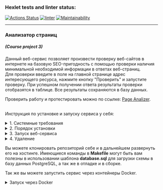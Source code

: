 ### Hexlet tests and linter status:
[![Actions Status](https://github.com/dmkael/python-project-83/actions/workflows/hexlet-check.yml/badge.svg)](https://github.com/dmkael/python-project-83/actions)
[![linter](https://github.com/dmkael/python-project-83/actions/workflows/linter.yml/badge.svg)](https://github.com/dmkael/python-project-83/actions/workflows/linter.yml)
[![Maintainability](https://api.codeclimate.com/v1/badges/198b08924883bb5d1b22/maintainability)](https://codeclimate.com/github/dmkael/python-project-83/maintainability)

---

### Анализатор страниц
##### (Course project 3)
Данный веб-сервис позволяет произвести проверку веб-сайтов в интернете на базовую SEO-пригодность с помощью проверки наличия минимальной необходимой информации в ответах веб-страниц.\
Для проверки введите в поле на главной странице адрес интересующего ресурса, нажмите кнопку "Проверить" и запустите проверку. При успешном получении ответа результаты проверки отобразятся в таблице. Все результаты сохраняются в базу данных.

Проверить работу и протестировать можно по ссылке: [Page Analizer](https://python-project-83-2ssw.onrender.com).

\
Инструкция по установке и запуску сервиса у себя:

<details>
<summary>1. Системные требования</summary>

- Python 3.10 или выше ([скачать](https://www.python.org/downloads/))
- GIT-клиент ([скачать](https://git-scm.com/downloads/))
- Сервер с базой данных PostgreSQL ([скачать](https://www.postgresql.org/download/))

</details>

<details>
<summary>2. Порядок установки</summary>

- __Linux__:
  - для текущего пользователя:

      ```
    python3 -m pip install --user git+https://github.com/dmkael/python-project-83.git
      ```

  - в систему (использует встроенную версию Python):

      ```
    python3 -m pip install git+https://github.com/dmkael/python-project-83.git
      ```

- __Windows__:
  - для текущего пользователя:

      ```
    py -m pip install --user git+https://github.com/dmkael/python-project-83.git
      ```

  - в систему:

      ```
    py -m pip install git+https://github.com/dmkael/python-project-83.git
      ```

  _ВНИМАНИЕ: При установке пакета "для пользователя" необходимо, чтобы каталог пользовательских пакетов был доступен в переменной PATH. Детальная информация здесь:_
  _[Installing to the user documentation](https://packaging.python.org/en/latest/tutorials/installing-packages/#installing-to-the-user-site)_

Для работы сервиса необходимы две переменные окружения:

- SECRET_KEY - со значением секрета для работы приложения (можете любое значение сгенерировать сами)
- DATABASE_URL - путь к вашей подготовленной базе данных в виде унифицированного идентификатора ресурса (URI): _postgres://{user}:{password}@{hostname}:{port}/{database-name}_


  Можно использовать пакет python-dotenv и указать переменные в файле .env в корне пакета.
  Либо прописать переменные в окружение ОС:
- __Linux (Ubuntu):__

  - Вывести имеющиеся
    ```
    printenv
    ```
  - задать для пользователя, указав значение вида MY_VAR=VALUE:
    ```
    echo MY_VAR=VALUE >> $HOME/.bashrc
    ```
  - задать для системы, указав значение вида MY_VAR=VALUE:
    ```
    sudo echo MY_VAR=VALUE >> /etc/environment
    ```
    _Либо можете прописать текстовым редактором, например, nano в указанные файлы вручную._


- __Windows:__
  - запустить в командной строке __cmd__ или __PowerShell__ от имени администратора, либо в меню __Выполнить__, которое открывается сочетанием клавиш __WIN + R__ (_При запуске через меню "Выполнить" может запуститься без прав администратора, что не позволит менять системные переменные_):
    ```
    rundll32.exe sysdm.cpl,EditEnvironmentVariables
    ```

После добавления переменных окружения нужно подготовить базу данных:

- __Linux:__

  - запустить команду:
  ```
  python3 $(pip show hexlet-code | grep -oP 'Location: \K.*')/page_analyzer/load_db_schema.py
  ```

- __Windows:__
  
  - запустить команду в __PowerShell__:
  ```
  pip show hexlet-code | ForEach-Object {
      if ($_ -match 'WARNING: (.*)') {} else {
          $_ | Select-String -Pattern 'Location: (.*)' | ForEach-Object {
              if ($_.Matches.Count -gt 0) {
                  $location = $_.Matches[0].Groups[1].Value
                  $schema = $location + "\page_analyzer\load_db_schema.py"
                  Write-Output $schema
              }
          } | py "$schema"
      }
  }
  ```

На этом установка завершена!
</details>

<details>
<summary>3. Запуск веб-сервиса</summary>

После установки веб-сервис готов к запуску. Вы можете опционально добавить переменную окружения __PORT__ для указания порта веб-сервиса.
В случае отсутствия переменной, используется значение по умолчанию __8000__. Запустить можно следующими командами:

- __Linux:__

  запуск c использованием __Flask__ с отладкой:
  ```
  flask --debug --app page_analyzer:app  run --port 8000 --host localhost
  ```
  запуск c использованием __gunicorn__:
  ```
  export PORT=${PORT:-8000}; gunicorn -w 5 -b 0.0.0.0:$PORT page_analyzer:app
  ```

- __Windows:__

  запуск через __PowerShell__ c использованием __Flask__ с отладкой:
  ```
  flask --debug --app page_analyzer:app  run --port 8000 --host localhost
  ```
  ОС Windows не поддерживает __gunicorn__, поэтому в качестве альтернативы можете использовать __waitress__:
  ```
  pip install waitress
  ```
  запуск через __PowerShell__ c использованием __waitress__:
  ```
  if (-not $env:PORT) {$env:PORT = "8000"} waitress-serve --listen=*:$env:PORT page_analyzer:app
  ```

Остановить сервис можно сочетанием клавиш __CTRL + C__, либо закрытием окна терминала.
</details>

<details>
  <summary>4. Удаление</summary>
  
Для удаления сервиса введите в командной строке: 

- __Linux__:

    ```
  python3 -m pip uninstall hexlet-code
    ```

- __Windows__:

    ```
  py -m pip uninstall hexlet-code
    ```

</details>

Вы можете клонировать репозиторий себе и в дальнейшем развернуть его на хостинге. Имеющиеся команды в __Makefile__ могут быть вам полезны в использовании шаблона __database.sql__ для загрузки схемы в базу данных PostgreSQL, а так же в отладке и в сборке. 

Так же вы можете запустить сервис через контейнеры Docker.

<details>
<summary>Запуск через Docker</summary>

Системные требования для запуска через Docker:

- Docker Desktop ([Download](https://www.docker.com/products/docker-desktop/))
    
1. Скачайте и поместите [docker-compose](https://raw.githubusercontent.com/dmkael/page-analyzer/main/pg_analyzer_docker/compose.yml) файл в любой пустой каталог.
   
3. Создайте __.env__ внутри созданного каталога и укажите 5 переменных окружения в __.env__ файле с помощью любого текстового редактора (можно указать любые допустимые значения):
   ```
   DB_USER='my_user'
   DB_PASSWORD='my_password'
   DB_NAME='my_database'
   SECRET_KEY='my_secret_key'
   SERVICE_PORT='8000'
   ```
5. Перейдите в каталог с помощью командной строки и выполните в нём команду:
   ```
   docker-compose -f compose.yml up
   ```

6. Сервис запустится и будет доступен по адресу [localhost:8000](http://localhost:8000/) (если значение порта 8000). Чтобы остановить сервис нажмите сочетание клавиш __CTRL+C__ или остановите контейнеры через Docker Desktop или через коммандную строку с помощью docker.

</details>
